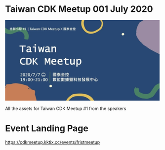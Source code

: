 # Taiwan CDK Meetup 001 July 2020

<img src="./images/banner.png" width="500">

All the assets for Taiwan CDK Meetup #1 from the speakers

# Event Landing Page

https://cdkmeetup.kktix.cc/events/fristmeetup




